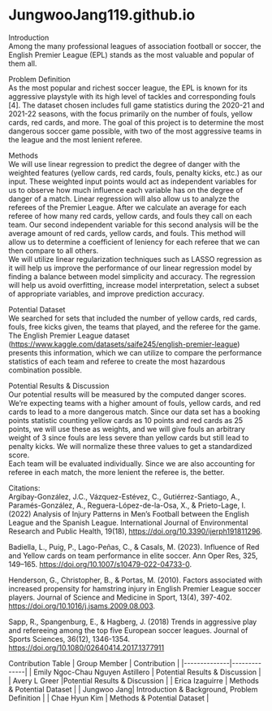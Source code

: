 # JungwooJang119.github.io
Introduction  
Among the many professional leagues of association football or soccer, the English Premier League (EPL) stands as the most valuable and popular of them all.  

Problem Definition  
As the most popular and richest soccer league, the EPL is known for its aggressive playstyle with its high level of tackles and corresponding fouls [4]. The dataset chosen includes full game statistics during the 2020-21 and 2021-22  seasons, with the focus primarily on the number of fouls, yellow cards, red cards, and more. The goal of this project is to determine the most dangerous soccer game possible, with two of the most aggressive teams in the league and the most lenient referee.  

Methods  
We will use linear regression to predict the degree of danger with the weighted features (yellow cards, red cards, fouls, penalty kicks, etc.) as our input. These weighted input points would act as independent variables for us to observe how much influence each variable has on the degree of danger of a match.
Linear regression will also allow us to analyze the referees of the Premier League. After we calculate an average for each referee of how many red cards, yellow cards, and fouls they call on each team. Our second independent variable for this second analysis will be the average amount of red cards, yellow cards, and fouls. This method will allow us to determine a coefficient of leniency for each referee that we can then compare to all others.  
We will utilize linear regularization techniques such as LASSO regression as it will help us improve the performance of our linear regression model by finding a balance between model simplicity and accuracy. The regression will help us avoid overfitting, increase model interpretation, select a subset of appropriate variables, and improve prediction accuracy.  

Potential Dataset  
We searched for sets that included the number of yellow cards, red cards, fouls, free kicks given, the teams that played, and the referee for the game. The English Premier League dataset (https://www.kaggle.com/datasets/saife245/english-premier-league) presents this information, which we can utilize to compare the performance statistics of each team and referee to create the most hazardous combination possible.  

Potential Results & Discussion  
Our potential results will be measured by the computed danger scores. We’re expecting teams with a higher amount of fouls, yellow cards, and red cards to lead to a more dangerous match.  Since our data set has a booking points statistic counting yellow cards as 10 points and red cards as 25 points, we will use these as weights, and we will give fouls an arbitrary weight of 3 since fouls are less severe than yellow cards but still lead to penalty kicks. We will normalize these three values to get a standardized score.  
Each team will be evaluated individually. Since we are also accounting for referee in each match, the more lenient the referee is, the better.  

Citations:  
Argibay-González, J.C., Vázquez-Estévez, C., Gutiérrez-Santiago, A., Paramés-González, A., Reguera-López-de-la-Osa, X., & Prieto-Lage, I. (2022) Analysis of Injury Patterns in Men’s Football between the English League and the Spanish League. International Journal of Environmental Research and Public Health, 19(18), 
 https://doi.org/10.3390/ijerph191811296.  

Badiella, L., Puig, P., Lago-Peñas, C., & Casals, M. (2023). Influence of Red and Yellow cards on team performance in elite soccer. Ann Oper Res, 325, 149–165. 
 https://doi.org/10.1007/s10479-022-04733-0.  

Henderson, G., Christopher, B., & Portas, M. (2010). Factors associated with increased propensity for hamstring injury in English Premier League soccer players. Journal of 
 Science and Medicine in Sport, 13(4), 397-402. https://doi.org/10.1016/j.jsams.2009.08.003. 

Sapp, R., Spangenburg, E., & Hagberg, J. (2018) Trends in aggressive play and refereeing among the top five European soccer leagues. Journal of Sports Sciences, 36(12), 1346-1354. https://doi.org/10.1080/02640414.2017.1377911 

Contribution Table
| Group Member | Contribution |
|--------------|--------------|
| Emily Ngoc-Chau Nguyen Astillero | Potential Results & Discussion |
| Avery L Greer |Potential Results & Discussion |
| Erica Izaguirre | Methods & Potential Dataset |
| Jungwoo Jang| Introduction & Background, Problem Definition |
| Chae Hyun Kim | Methods & Potential Dataset |